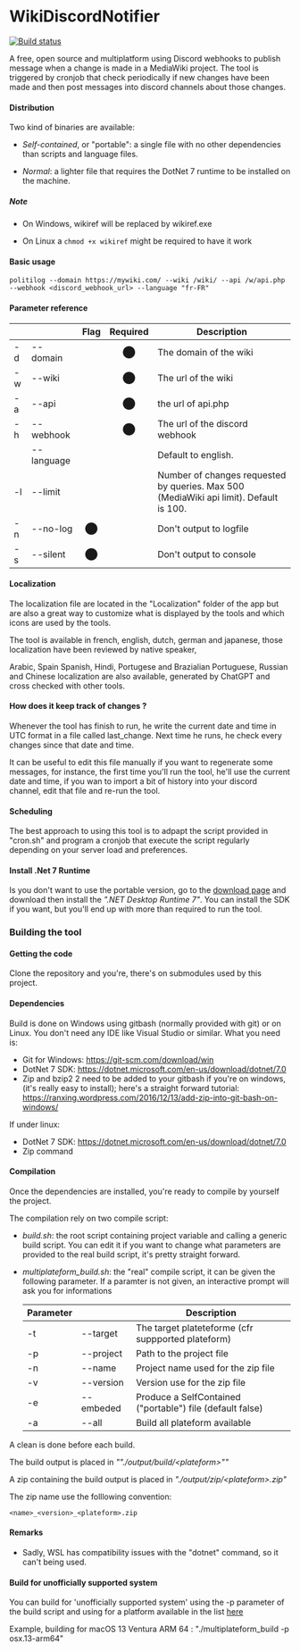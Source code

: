 # WikiDiscordNotifier

[![Build status](https://ci.appveyor.com/api/projects/status/5n6fifahr986mj8c/branch/main?svg=true)](https://ci.appveyor.com/project/Manu404/wikidiscordnotifier/branch/main)



A free, open source and multiplatform using Discord webhooks to publish message when a change is made in a MediaWiki project. The tool is triggered by cronjob that check periodically if new changes have been made and then post messages into discord channels about those changes.

#### Distribution

Two kind of binaries are available:

- *Self-contained*, or "portable": a single file with no other dependencies than scripts and language files.

- *Normal*: a lighter file that requires the DotNet 7 runtime to be installed on the machine.

##### Note

- On Windows, wikiref will be replaced by wikiref.exe

- On Linux a `chmod +x wikiref` might be required to have it work

#### Basic usage

  ```
  politilog --domain https://mywiki.com/ --wiki /wiki/ --api /w/api.php --webhook <discord_webhook_url> --language "fr-FR" 
  ```

#### Parameter reference

|      |            | Flag | Required | Description                                                  |
| ---- | ---------- | :--: | :------: | ------------------------------------------------------------ |
| -d   | --domain   |      |    ⬤     | The domain of the wiki                                       |
| -w   | --wiki     |      |    ⬤     | The url of the wiki                                          |
| -a   | --api      |      |    ⬤     | the url of api.php                                           |
| -h   | --webhook  |      |    ⬤     | The url of the discord webhook                               |
|      | --language |      |          | Default to english.                                          |
| -l   | --limit    |      |          | Number of changes requested by queries. Max 500 (MediaWiki api limit). Default is 100. |
| -n   | --no-log   |  ⬤   |          | Don't output to logfile                                      |
| -s   | --silent   |  ⬤   |          | Don't output to console                                      |

#### Localization

The localization file are located in the "Localization" folder of the app but are also a great way to customize what is displayed by the tools and which icons are used by the tools.

The tool is available in french, english, dutch, german and japanese, those localization have been reviewed by native speaker,

Arabic, Spain Spanish, Hindi, Portugese and Brazialian Portuguese, Russian and Chinese localization are also available, generated by ChatGPT and cross checked with other tools.

#### How does it keep track of changes ?

Whenever the tool has finish to run, he write the current date and time in UTC format in a file called last_change. Next time he runs, he check every changes since that date and time. 

It can be useful to edit this file manually if you want to regenerate some messages, for instance, the first time you'll run the tool, he'll use the current date and time, if you wan to import a bit of history into your discord channel, edit that file and re-run the tool.

#### Scheduling

The best approach to using this tool is to adpapt the script provided in "cron.sh" and program a cronjob that execute the script regularly depending on your server load and preferences.

#### Install .Net 7 Runtime

Is you don't want to use the portable version, go to the [download page](https://dotnet.microsoft.com/en-us/download/dotnet/7.0) and download then install the *".NET Desktop Runtime 7"*. You can install the SDK if you want, but you'll end up with more than required to run the tool.

### Building the tool

#### Getting the code

Clone the repository and you're, there's on submodules used by this project.

#### Dependencies

Build is done on Windows using gitbash (normally provided with git) or on Linux. You don't need any IDE like Visual Studio or similar. What you need is:

- Git for Windows: https://git-scm.com/download/win
- DotNet 7 SDK: https://dotnet.microsoft.com/en-us/download/dotnet/7.0
- Zip and bzip2 2 need to be added to your gitbash if you're on windows, (it's really easy to install); here's a straight forward tutorial: https://ranxing.wordpress.com/2016/12/13/add-zip-into-git-bash-on-windows/

If under linux:

- DotNet 7 SDK: https://dotnet.microsoft.com/en-us/download/dotnet/7.0
- Zip command

#### Compilation

Once the dependencies are installed, you're ready to compile by yourself the project.

The compilation rely on two compile script:

- *build.sh*: the root script containing project variable and calling a generic build script. You can edit it if you want to change what parameters are provided to the real build script, it's pretty straight forward.

- *multiplateform_build.sh*: the "real" compile script, it can be given the following parameter. If a paramter is not given, an interactive prompt will ask you for informations

  | Parameter |           | Description                                               |
  | --------- | --------- | --------------------------------------------------------- |
  | -t        | --target  | The target plateteforme (cfr suppported plateform)        |
  | -p        | --project | Path to the project file                                  |
  | -n        | --name    | Project name used for the zip file                        |
  | -v        | --version | Version use for the zip file                              |
  | -e        | --embeded | Produce a SelfContained ("portable") file (default false) |
  | -a        | --all     | Build all plateform available                             |

A clean is done before each build.

The build output is placed in *""./output/build/\<plateform\>""*

A zip containing the build output is placed in *"./output/zip/\<plateform\>.zip"*

The zip name use the folllowing convention: 

```
<name>_<version>_<plateform>.zip
```

#### Remarks

- Sadly, WSL has compatibility issues with the "dotnet" command, so it can't being used.

#### Build for unofficially supported system

You can build for 'unofficially supported system' using the -p parameter of the build script and using for a platform available in the list [here](https://learn.microsoft.com/en-us/dotnet/core/rid-catalog)

Example, building for macOS 13 Ventura ARM 64 : "./multiplateform_build -p osx.13-arm64"
